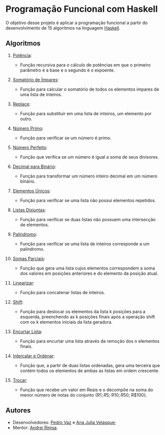 # Programação Funcional com Haskell
O objetivo desse projeto é aplicar a programação funcional a partir do desenvolvimento de 15 algoritmos na linguagem [Haskell](https://www.haskell.org/).

## Algoritmos
1. [Potência](src/potencia.hs): 
    - Função recursiva para o cálculo de potências em que o primeiro parâmetro é a base e o segundo é o expoente.

2. [Somatório de Ímpares](src/somaImpares.hs):
    - Função para calcular o somatório de todos os elementos ímpares de uma lista de inteiros.

3. [Replace](src/substituir.hs):
    - Função para substituir em uma lista de inteiros, um elemento por outro.

4. [Número Primo](src/primo.hs):
    - Função para verificar se um número é primo.

5. [Número Perfeito](src/perfeito.hs):
    - Função que verifica se um número é igual a soma de seus divisores.

6. [Decimal para Binário](src/binario.hs):
    - Função para transformar um número inteiro decimal em um número binário.

7. [Elementos Únicos](src/distintos.hs):
    - Função para verificar se uma lista não possui elementos repetidos.

8. [Listas Disjuntas](src/disjuntas.hs):
    - Função para verificar se duas listas não possuem uma intersecção de elementos.

9. [Palíndromo](src/palindromo.hs):
    - Função para verificar se uma lista de inteiros corresponde a um palíndromo.

10. [Somas Parciais](src/somaParciais.hs):
    - Função que gera uma lista cujos elementos correspondem a soma dos valores em posições anteriores e do elemento da posição atual.

11. [Linearizar](src/linearizar.hs):
    - Função para concatenar listas de inteiros.

12. [Shift](src/shift.hs):
    - Função para deslocar os elementos da lista k posições para a esquerda, preenchendo as k posições finais após a operação shift com os k elementos iniciais da lista geradora.

13. [Encurtar Lista](src/removerFim.hs):
    - Função para encurtar uma lista através da remoção dos n elementos finais.

14. [Intercalar e Ordenar](src/intercalar.hs):
    - Função que, a partir de duas listas ordenadas, gera uma terceira que contém todos os elementos de ambas as listas em ordem crescente.

15. [Trocar](src/trocar.hs):
    - Função que recebe um valor em Reais e o decompõe na soma do menor número de notas do conjunto {R$1; R$5; R$10; R$50; R$100}.


## Autores
- Desenvolvedores: [Pedro Vaz](https://github.com/vazConnected) e [Ana Julia Velasque](https://github.com/anajvelasque);
- Mentor: [Andrei Rimsa](https://github.com/rimsa).